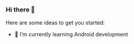 ### Hi there 👋

<!--
**Lakshan-sithara/Lakshan-sithara** is a ✨ _special_ ✨ repository because its `README.md` (this file) appears on your GitHub profile.
-->
Here are some ideas to get you started:

<!-- 🔭 I’m currently working on ... -->
- 🌱 I’m currently learning Android development
<!-- - 👯 I’m looking to collaborate on ...
- 🤔 I’m looking for help with ...
- 💬 Ask me about ...
- 📫 How to reach me: ...
- 😄 Pronouns: ...
- ⚡ Fun fact: ...
->


